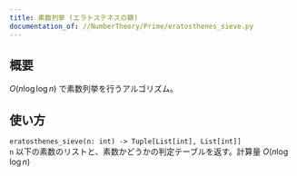 ```yaml
---
title: 素数列挙 (エラトステネスの篩)
documentation_of: //NumberTheory/Prime/eratosthenes_sieve.py
---
```


## 概要
$O(n\log \log n)$ で素数列挙を行うアルゴリズム。

## 使い方
`eratosthenes_sieve(n: int) -> Tuple[List[int], List[int]]`  
`n` 以下の素数のリストと、素数かどうかの判定テーブルを返す。計算量 $O(n \log \log n)$
